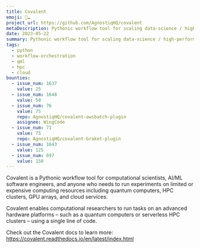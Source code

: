 ```yaml
---
title: Covalent
emoji: 🔀☁️
project_url: https://github.com/AgnostiqHQ/covalent
metaDescription: Pythonic workflow tool for scaling data-science / high-performance / quantum workloads from your laptop to any cloud or compute backend.
date: 2023-05-22
summary: Pythonic workflow tool for scaling data-science / high-performance / quantum workloads from your laptop to any cloud or compute backend.
tags:
  - python
  - workflow-orchestration
  - qml
  - hpc
  - cloud
bounties:
  - issue_num: 1637
    value: 25
  - issue_num: 1648
    value: 50
  - issue_num: 76
    value: 75
    repo: AgnostiqHQ/covalent-awsbatch-plugin
    assignee: WingCode
  - issue_num: 71
    value: 75
    repo: AgnostiqHQ/covalent-braket-plugin
  - issue_num: 1643
    value: 125
  - issue_num: 697
    value: 150
---
```


Covalent is a Pythonic workflow tool for computational scientists, AI/ML software engineers, and anyone who needs to run experiments on limited or expensive computing resources including quantum computers, HPC clusters, GPU arrays, and cloud services.

Covalent enables computational researchers to run tasks on an advanced hardware platforms – such as a quantum computers or serverless HPC clusters – using a single line of code.

Check out the Covalent docs to learn more: https://covalent.readthedocs.io/en/latest/index.html
